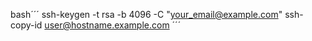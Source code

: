 bash´´´
ssh-keygen -t rsa -b 4096 -C "your_email@example.com"
ssh-copy-id user@hostname.example.com
´´´

